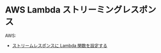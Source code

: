# AWS Lambda ストリーミングレスポンス

AWS:

- [ストリームレスポンスに Lambda 関数を設定する](https://docs.aws.amazon.com/ja_jp/lambda/latest/dg/configuration-response-streaming.html)
